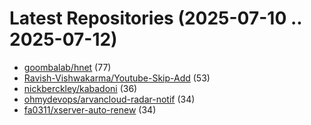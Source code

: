 # Latest Repositories (2025-07-10 .. 2025-07-12)

- [goombalab/hnet](https://github.com/goombalab/hnet) (77)
- [Ravish-Vishwakarma/Youtube-Skip-Add](https://github.com/Ravish-Vishwakarma/Youtube-Skip-Add) (53)
- [nickberckley/kabadoni](https://github.com/nickberckley/kabadoni) (36)
- [ohmydevops/arvancloud-radar-notif](https://github.com/ohmydevops/arvancloud-radar-notif) (34)
- [fa0311/xserver-auto-renew](https://github.com/fa0311/xserver-auto-renew) (34)
